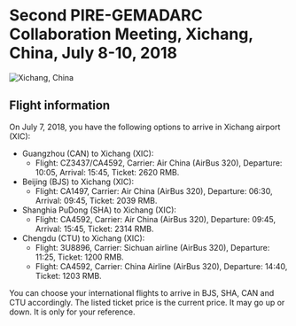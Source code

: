  # Second PIRE-GEMADARC Collaboration Meeting, Xichang, China, July 8-10, 2018 
 ![Xichang, China](https://drive.google.com/uc?id=1LlOecTJfrjyPGYUeNNYadbR0tiThvAIR)
 
 ## Flight information
 
  On July 7, 2018, you have the following options  to arrive in Xichang airport (XIC): 
  * Guangzhou (CAN) to Xichang (XIC):
    * Flight: CZ3437/CA4592, Carrier: Air China (AirBus 320), Departure: 10:05, Arrival: 15:45, Ticket: 2620 RMB.
  * Beijing (BJS) to Xichang (XIC):
    * Flight: CA1497, Carrier: Air China (AirBus 320), Departure: 06:30, Arrival: 09:45, Ticket: 2039 RMB.
  * Shanghia PuDong (SHA) to Xichang (XIC):
    * Flight: CA4592, Carrier: Air China (AirBus 320), Departure: 09:45, Arrival: 15:45, Ticket: 2314 RMB.
  * Chengdu (CTU) to Xichang (XIC):
    * Flight: 3U8896, Carrier: Sichuan airline (AirBus 320), Departure: 11:25, Ticket: 1200 RMB.
    * Flight: CA4592, Carrier: China Airline (AirBus 320), Departure: 14:40, Ticket: 1203 RMB.
    
  You can choose your international flights to arrive in BJS, SHA, CAN and CTU accordingly. The listed ticket price is the current price. It may go up or down. It is only for your reference.  
   


             


              


          
 


